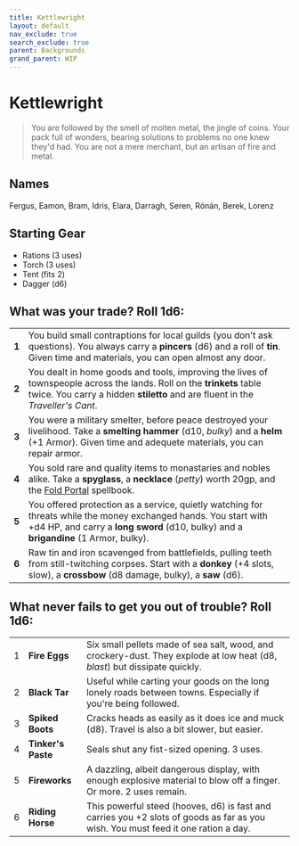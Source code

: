 ```yaml
---
title: Kettlewright
layout: default
nav_exclude: true
search_exclude: true
parent: Backgrounds
grand_parent: WIP
---
```


# Kettlewright

> You are followed by the smell of molten metal, the jingle of coins. Your pack full of wonders, bearing solutions to problems no one knew they'd had. You are not a mere merchant, but an artisan of fire and metal. 

## Names
Fergus, Eamon, Bram, Idris, Elara, Darragh, Seren, Rónán, Berek, Lorenz

## Starting Gear

- Rations (3 uses)
- Torch (3 uses)
- Tent (fits 2)
- Dagger (d6)

## What was your trade? Roll 1d6:

|       |                                                                                                                                                                                                                          |
| ----- | --------------------------------- |
| **1** | You build small contraptions for local guilds (you don't ask questions). You always carry a **pincers** (d6) and a roll of **tin**. Given time and materials, you can open almost any door.                              |
| **2** | You dealt in home goods and tools, improving the lives of townspeople across the lands. Roll on the **trinkets** table twice. You carry a hidden **stiletto** and are fluent in the _Traveller's Cant_.                  |
| **3** | You were a military smelter, before peace destroyed your livelihood. Take a **smelting hammer** (d10, _bulky_) and a **helm** (+1 Armor). Given time and adequete materials, you can repair armor.                       |
| **4** | You sold rare and quality items to monastaries and nobles alike. Take a **spyglass**, a **necklace** (_petty_) worth 20gp, and the [Fold Portal](https://cairnrpg.com/resources/more-spellbooks/#fold-portal) spellbook. |
| **5** | You offered protection as a service, quietly watching for threats while the money exchanged hands. You start with +d4 HP, and carry a **long sword** (d10, bulky) and a **brigandine** (1 Armor, bulky).                 |
| **6** | Raw tin and iron scavenged from battlefields, pulling teeth from still-twitching corpses. Start with a **donkey** (+4 slots, slow), a **crossbow** (d8 damage, bulky), a **saw** (d6).                                   |

## What never fails to get you out of trouble? Roll 1d6:

|     |                    |                                                                                                                                   |
| --- | ------------------ | --------------------------------------------------------------------------------------------------------------------------------- |
| 1   | **Fire Eggs**      | Six small pellets made of sea salt, wood, and crockery-dust. They explode at low heat (d8, _blast_) but dissipate quickly.        |
| 2   | **Black Tar**      | Useful while carting your goods on the long lonely roads between towns. Especially if you're being followed.                      |
| 3   | **Spiked Boots**   | Cracks heads as easily as it does ice and muck (d8). Travel is also a bit slower, but easier.                                     |
| 4   | **Tinker's Paste** | Seals shut any fist-sized opening. 3 uses.                                                                                        |
| 5   | **Fireworks**      | A dazzling, albeit dangerous display, with enough explosive material to blow off a finger. Or more. 2 uses remain.                |
| 6   | **Riding Horse**   | This powerful steed (hooves, d6) is fast and carries you +2 slots of goods as far as you wish. You must feed it one ration a day. |

